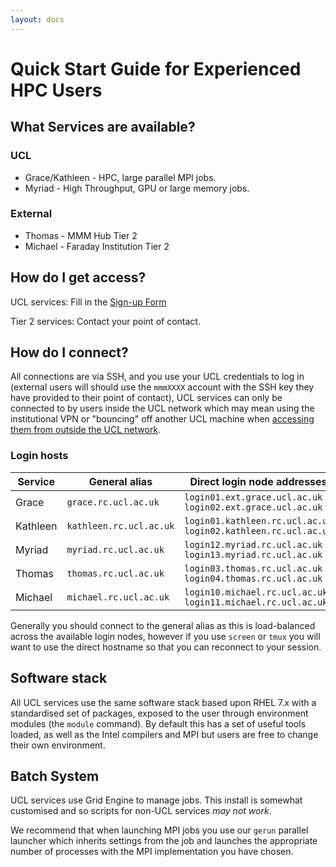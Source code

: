 ```yaml
---
layout: docs
---
```


# Quick Start Guide for Experienced HPC Users

## What Services are available?

### UCL
 * Grace/Kathleen - HPC, large parallel MPI jobs.
 * Myriad - High Throughput, GPU or large memory jobs.

### External
 * Thomas - MMM Hub Tier 2
 * Michael - Faraday Institution Tier 2


## How do I get access?

UCL services: Fill in the [Sign-up Form](Account_Services)

Tier 2 services: Contact your point of contact.

## How do I connect?

All connections are via SSH, and you use your UCL credentials to log in (external users will should use the `mmmXXXX` account with the SSH key they have provided to their point of contact),  UCL services can only be connected to by users inside the UCL network which may mean using the institutional VPN or "bouncing" off another UCL machine when [accessing them from outside the UCL network](howto#Logging-in-from-outside-the-UCL-firewall).  

### Login hosts

|Service | General alias          | Direct login node addresses                                   |
|--------|------------------------|---------------------------------------------------------------|
|Grace   | `grace.rc.ucl.ac.uk`   | `login01.ext.grace.ucl.ac.uk login02.ext.grace.ucl.ac.uk`     |
|Kathleen| `kathleen.rc.ucl.ac.uk`| `login01.kathleen.rc.ucl.ac.uk login02.kathleen.rc.ucl.ac.uk` |
|Myriad  | `myriad.rc.ucl.ac.uk`  | `login12.myriad.rc.ucl.ac.uk login13.myriad.rc.ucl.ac.uk`     |
|Thomas  | `thomas.rc.ucl.ac.uk`  | `login03.thomas.rc.ucl.ac.uk login04.thomas.rc.ucl.ac.uk`     |
|Michael | `michael.rc.ucl.ac.uk` | `login10.michael.rc.ucl.ac.uk login11.michael.rc.ucl.ac.uk `  |

Generally you should connect to the general alias as this is load-balanced across the available login nodes, however if you use `screen` or `tmux` you will want to use the direct hostname so that you can reconnect to your session.

## Software stack

All UCL services use the same software stack based upon RHEL 7.x with a standardised set of packages, exposed to the user through environment modules (the `module` command).  By default this has a set of useful tools loaded, as well as the Intel compilers and MPI but users are free to change their own environment.

## Batch System

UCL services use Grid Engine to manage jobs.  This install is somewhat customised and so scripts for non-UCL services *may not work*.

We recommend that when launching MPI jobs you use our `gerun` parallel launcher which inherits settings from the job and launches the appropriate number of processes with the MPI implementation you have chosen.